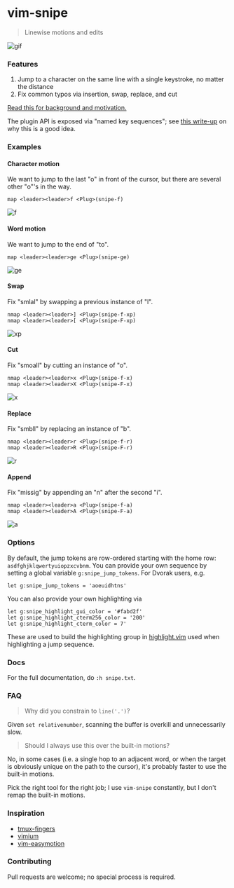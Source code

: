 # vim-snipe

>Linewise motions and edits

![gif](https://media.giphy.com/media/UXzQDxF7TB1fO/giphy.gif)

### Features

1. Jump to a character on the same line with a single keystroke, no matter the distance
2. Fix common typos via insertion, swap, replace, and cut

[Read this for background and motivation.](https://blog.yangmillstheory.com/posts/vim-snipe)

The plugin API is exposed via "named key sequences"; see [this write-up](http://whileimautomaton.net/2008/09/27022735) on why this is a good idea.

### Examples

#### Character motion

We want to jump to the last "o" in front of the cursor, but there are several other "o"'s in the way.

```vim
map <leader><leader>f <Plug>(snipe-f)
```

![f](https://user-images.githubusercontent.com/2729079/33584714-80346e28-d915-11e7-875d-fa01d60389a7.gif)

#### Word motion

We want to jump to the end of "to".

```vim
map <leader><leader>ge <Plug>(snipe-ge)
```

![ge](https://user-images.githubusercontent.com/2729079/33569952-2e13b444-d8e0-11e7-950b-ad49c8b55eac.gif)

#### Swap

Fix "smlal" by swapping a previous instance of "l".

```vim
nmap <leader><leader>] <Plug>(snipe-f-xp)
nmap <leader><leader>[ <Plug>(snipe-F-xp)
```

![xp](https://user-images.githubusercontent.com/2729079/33570040-6f51f8c6-d8e0-11e7-935b-627ce9197bef.gif)

#### Cut

Fix "smoall" by cutting an instance of "o".

```vim
nmap <leader><leader>x <Plug>(snipe-f-x)
nmap <leader><leader>X <Plug>(snipe-F-x)
```

![x](https://user-images.githubusercontent.com/2729079/33570110-a36d2e1e-d8e0-11e7-9dc4-4f70f13be3d6.gif)

#### Replace

Fix "smbll" by replacing an instance of "b".

```vim
nmap <leader><leader>r <Plug>(snipe-f-r)
nmap <leader><leader>R <Plug>(snipe-F-r)
```

![r](https://user-images.githubusercontent.com/2729079/33586877-69c799a2-d920-11e7-8286-55470dbbdb3c.gif)

#### Append

Fix "missig" by appending an "n" after the second "i".

```vim
nmap <leader><leader>a <Plug>(snipe-f-a)
nmap <leader><leader>A <Plug>(snipe-F-a)
```

![a](https://user-images.githubusercontent.com/2729079/33675549-c8758994-da67-11e7-8538-99d2d58d1804.gif)

### Options

By default, the jump tokens are row-ordered starting with the home row: `asdfghjklqwertyuiopzxcvbnm`. You can provide your own sequence by setting a global variable `g:snipe_jump_tokens`. For Dvorak users, e.g.

```vim
let g:snipe_jump_tokens = 'aoeuidhtns'
```

You can also provide your own highlighting via

```vim
let g:snipe_highlight_gui_color = '#fabd2f'
let g:snipe_highlight_cterm256_color = '200'
let g:snipe_highlight_cterm_color = 7'
```

These are used to build the highlighting group in [highlight.vim](https://github.com/yangmillstheory/vim-snipe/blob/master/autoload/snipe/highlight.vim) used when highlighting a jump sequence.

### Docs

For the full documentation, do `:h snipe.txt`.

### FAQ

> Why did you constrain to `line('.')`?

Given `set relativenumber`, scanning the buffer is overkill and unnecessarily slow.

> Should I always use this over the built-in motions?

No, in some cases (i.e. a single hop to an adjacent word, or when the target is obviously unique on the path to the cursor), it's probably faster to use the built-in motions.

Pick the right tool for the right job; I use `vim-snipe` constantly, but I don't remap the built-in motions.

### Inspiration

* [tmux-fingers](https://github.com/Morantron/tmux-fingers)
* [vimium](https://github.com/philc/vimium)
* [vim-easymotion](https://github.com/easymotion/vim-easymotion/)

### Contributing

Pull requests are welcome; no special process is required.
